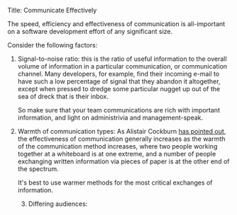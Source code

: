 Title: Communicate Effectively

The speed, efficiency and effectiveness of communication is all-important on a software development effort of any significant size. 

Consider the following factors:

1. Signal-to-noise ratio: this is the ratio of useful information to the overall volume of information in a particular communication, or communication channel. Many developers, for example, find their incoming e-mail to have such a low percentage of signal that they abandon it altogether, except when pressed to dredge some particular nugget up out of the sea of dreck that is their inbox. 

	So make sure that your team communications are rich with important information, and light on administrivia and management-speak. 
	
2. Warmth of communication types: As Alistair Cockburn [has pointed out][ac], the effectiveness of communication generally increases as the warmth of the communication method increases, where two people working together at a whiteboard is at one extreme, and a number of people exchanging written information via pieces of paper is at the other end of the spectrum. 
	
	It's best to use warmer methods for the most critical exchanges of information. 
	
	3. Differing audiences: 

[ac]: http://alistair.cockburn.us/ASD+book+extract:+"Communicating,+cooperating+teams"